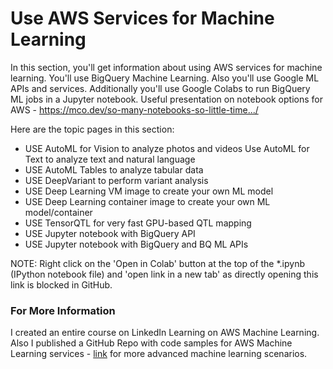 # Use AWS Services for Machine Learning


In this section, you'll get information about using AWS services for machine learning.  You'll use BigQuery Machine Learning.  Also you'll use Google ML APIs and services.  Additionally you'll use Google Colabs to run BigQuery ML jobs in a Jupyter notebook.  Useful presentation on notebook options for AWS - https://mco.dev/so-many-notebooks-so-little-time.../

Here are the topic pages in this section:

- USE AutoML for Vision to analyze photos and videos
Use AutoML for Text to analyze text and natural language
- USE AutoML Tables to analyze tabular data
- USE DeepVariant to perform variant analysis
- USE Deep Learning VM image to create your own ML model 
- USE Deep Learning container image to create your own ML model/container
- USE TensorQTL for very fast GPU-based QTL mapping
- USE Jupyter notebook with BigQuery API
- USE Jupyter notebook with BigQuery and BQ ML APIs


NOTE: Right click on the 'Open in Colab' button at the top of the *.ipynb (IPython notebook file) and 'open link in a new tab' as directly opening this link is blocked in GitHub.

### For More Information

I created an entire course on LinkedIn Learning on AWS Machine Learning.  Also I published a GitHub Repo with code samples for AWS Machine Learning services - [link](https://github.com/lynnlangit/AWS-ml) for more advanced machine learning scenarios.
